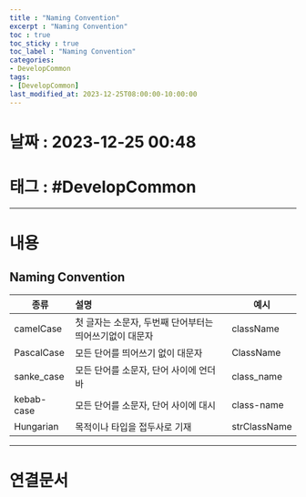 ```yaml
---
title : "Naming Convention"
excerpt : "Naming Convention"
toc : true
toc_sticky : true
toc_label : "Naming Convention"
categories:
- DevelopCommon
tags:
- [DevelopCommon]
last_modified_at: 2023-12-25T08:00:00-10:00:00
---
```


# 날짜 : 2023-12-25 00:48

# 태그 : #DevelopCommon 
---

# 내용

## Naming Convention

| 종류       | 설명                                                    | 예시         |
| ---------- |:------------------------------------------------------- | ------------ |
| camelCase  | 첫 글자는 소문자, 두번째 단어부터는 띄어쓰기없이 대문자 | className    |
| PascalCase | 모든 단어를 띄어쓰기 없이 대문자                        | ClassName    |
| sanke_case | 모든 단어를 소문자, 단어 사이에 언더바                  | class_name   |
| kebab-case | 모든 단어를 소문자, 단어 사이에 대시                    | class-name   |
| Hungarian  | 목적이나 타입을 접두사로 기재                           | strClassName |

---

# 연결문서
